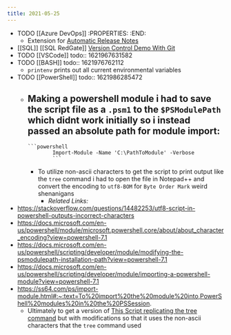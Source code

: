 ```yaml
---
title: 2021-05-25
---
```


- TODO [[Azure DevOps]]
  :PROPERTIES:
  :END:
	- Extension for [Automatic Release Notes](https://marketplace.visualstudio.com/items?itemName=richardfennellBM.BM-VSTS-XplatGenerateReleaseNotes&ssr=false#overview)
- [[SQL]] [[SQL RedGate]] [Version Control Demo With Git](https://youtu.be/mNXipSFbV0s)
- TODO [[VSCode]]
  todo:: 1621967631582
- TODO [[BASH]]
  todo:: 1621976762112
	- `printenv` prints out all current environmental variables
- TODO [[PowerShell]]
  todo:: 1621986285472
	- Making a powershell module i had to save the script file as a `.psm1` to the `$PSModulePath` which didnt work initially so i instead passed an absolute path for module import:
		-
		  ```powershell
		  		  Import-Module -Name 'C:\PathToModule' -Verbose
		  		  ```
		- To utilize non-ascii characters to get the script to print output like the `tree` command i had to open the file in Notepad++ and convert the encoding to `utf8-BOM` for `Byte Order Mark` weird shenanigans
			- _Related Links:_
- https://stackoverflow.com/questions/14482253/utf8-script-in-powershell-outputs-incorrect-characters
- https://docs.microsoft.com/en-us/powershell/module/microsoft.powershell.core/about/about_character_encoding?view=powershell-7.1
- https://docs.microsoft.com/en-us/powershell/scripting/developer/module/modifying-the-psmodulepath-installation-path?view=powershell-7.1
- https://docs.microsoft.com/en-us/powershell/scripting/developer/module/importing-a-powershell-module?view=powershell-7.1
- https://ss64.com/ps/import-module.html#:~:text=To%20import%20the%20module%20into,PowerShell%20modules%20in%20the%20PSSession.
	- Ultimately to get a version of [This Script replicating the tree command](https://www.powershellgallery.com/packages/Show-Tree/1.0.0/Content/Show-Tree.ps1) but with modifications so that it uses the non-ascii characters that the `tree` command used